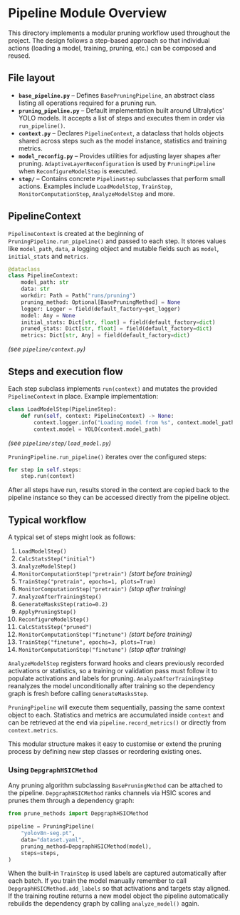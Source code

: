 # Pipeline Module Overview

This directory implements a modular pruning workflow used throughout the project. The design follows a step-based approach so that individual actions (loading a model, training, pruning, etc.) can be composed and reused.

## File layout

- **`base_pipeline.py`** – Defines `BasePruningPipeline`, an abstract class listing all operations required for a pruning run.
- **`pruning_pipeline.py`** – Default implementation built around Ultralytics' YOLO models. It accepts a list of steps and executes them in order via `run_pipeline()`.
- **`context.py`** – Declares `PipelineContext`, a dataclass that holds objects shared across steps such as the model instance, statistics and training metrics.
- **`model_reconfig.py`** – Provides utilities for adjusting layer shapes after pruning. `AdaptiveLayerReconfiguration` is used by `PruningPipeline` when `ReconfigureModelStep` is executed.
- **`step/`** – Contains concrete `PipelineStep` subclasses that perform small actions. Examples include `LoadModelStep`, `TrainStep`, `MonitorComputationStep`, `AnalyzeModelStep` and more.

## PipelineContext

`PipelineContext` is created at the beginning of `PruningPipeline.run_pipeline()` and passed to each step. It stores values like `model_path`, `data`, a logging object and mutable fields such as `model`, `initial_stats` and `metrics`.

```python
@dataclass
class PipelineContext:
    model_path: str
    data: str
    workdir: Path = Path("runs/pruning")
    pruning_method: Optional[BasePruningMethod] = None
    logger: Logger = field(default_factory=get_logger)
    model: Any = None
    initial_stats: Dict[str, float] = field(default_factory=dict)
    pruned_stats: Dict[str, float] = field(default_factory=dict)
    metrics: Dict[str, Any] = field(default_factory=dict)
```

*(see `pipeline/context.py`)*

## Steps and execution flow

Each step subclass implements `run(context)` and mutates the provided `PipelineContext` in place. Example implementation:

```python
class LoadModelStep(PipelineStep):
    def run(self, context: PipelineContext) -> None:
        context.logger.info("Loading model from %s", context.model_path)
        context.model = YOLO(context.model_path)
```

*(see `pipeline/step/load_model.py`)*

`PruningPipeline.run_pipeline()` iterates over the configured steps:

```python
for step in self.steps:
    step.run(context)
```

After all steps have run, results stored in the context are copied back to the pipeline instance so they can be accessed directly from the pipeline object.

## Typical workflow

A typical set of steps might look as follows:

1. `LoadModelStep()`
2. `CalcStatsStep("initial")`
3. `AnalyzeModelStep()`
4. `MonitorComputationStep("pretrain")` *(start before training)*
5. `TrainStep("pretrain", epochs=1, plots=True)`
6. `MonitorComputationStep("pretrain")` *(stop after training)*
7. `AnalyzeAfterTrainingStep()`
8. `GenerateMasksStep(ratio=0.2)`
9. `ApplyPruningStep()`
10. `ReconfigureModelStep()`
11. `CalcStatsStep("pruned")`
12. `MonitorComputationStep("finetune")` *(start before training)*
13. `TrainStep("finetune", epochs=3, plots=True)`
14. `MonitorComputationStep("finetune")` *(stop after training)*

`AnalyzeModelStep` registers forward hooks and clears previously recorded
activations or statistics, so a training or validation pass must follow it to
populate activations and labels for pruning. `AnalyzeAfterTrainingStep`
reanalyzes the model unconditionally after training so the dependency graph is
fresh before calling `GenerateMasksStep`.

`PruningPipeline` will execute them sequentially, passing the same context object to each. Statistics and metrics are accumulated inside `context` and can be retrieved at the end via `pipeline.record_metrics()` or directly from `context.metrics`.

This modular structure makes it easy to customise or extend the pruning process by defining new step classes or reordering existing ones.

### Using ``DepgraphHSICMethod``

Any pruning algorithm subclassing ``BasePruningMethod`` can be attached to the pipeline. ``DepgraphHSICMethod`` ranks channels via HSIC scores and prunes them through a dependency graph:

```python
from prune_methods import DepgraphHSICMethod

pipeline = PruningPipeline(
    "yolov8n-seg.pt",
    data="dataset.yaml",
    pruning_method=DepgraphHSICMethod(model),
    steps=steps,
)
```
When the built-in ``TrainStep`` is used labels are captured automatically after
each batch. If you train the model manually remember to call
``DepgraphHSICMethod.add_labels`` so that activations and targets stay aligned.
If the training routine returns a new model object the pipeline automatically
rebuilds the dependency graph by calling ``analyze_model()`` again.

